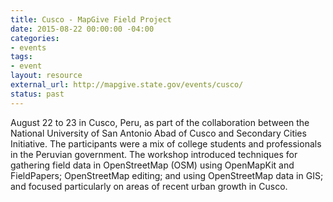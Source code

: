 ```yaml
---
title: Cusco - MapGive Field Project
date: 2015-08-22 00:00:00 -04:00
categories:
- events
tags:
- event
layout: resource
external_url: http://mapgive.state.gov/events/cusco/
status: past
---
```


August 22 to 23 in Cusco, Peru, as part of the collaboration between the National University of San Antonio Abad of Cusco and Secondary Cities Initiative. The participants were a mix of college students and professionals in the Peruvian government. The workshop introduced techniques for gathering field data in OpenStreetMap (OSM) using OpenMapKit and FieldPapers; OpenStreetMap editing; and using OpenStreetMap data in GIS; and focused particularly on areas of recent urban growth in Cusco.
